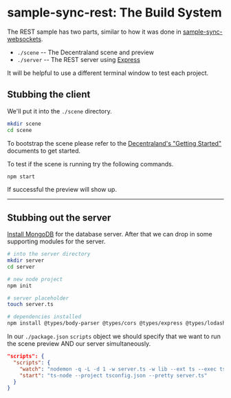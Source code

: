 
# sample-sync-rest: The Build System

The REST sample has two parts, similar to how it was done in [sample-sync-websockets](/tcrowe/sample-sync-websockets).

+ `./scene` -- The Decentraland scene and preview
+ `./server` -- The REST server using [Express](https://expressjs.com)

It will be helpful to use a different terminal window to test each project.

## Stubbing the client

We'll put it into the `./scene` directory.

```sh
mkdir scene
cd scene
```

To bootstrap the scene please refer to the [Decentraland's "Getting Started"](https://docs.decentraland.org/getting-started/create-scene/) documents to get started.

To test if the scene is running try the following commands.

```sh
npm start
```

If successful the preview will show up.

---

## Stubbing out the server

[Install MongoDB](https://docs.mongodb.com/manual/installation/) for the database server. After that we can drop in some supporting modules for the server.

```sh
# into the server directory
mkdir server
cd server

# new node project
npm init

# server placeholder
touch server.ts

# dependencies installed
npm install @types/body-parser @types/cors @types/express @types/lodash @types/mongoose body-parser cors express lodash mongoose nodemon ts-node typescript
```

In our `./package.json` `scripts` object we should specify that we want to run the scene preview AND our server simultaneously.

```json
"scripts": {
  "scripts": {
    "watch": "nodemon -q -L -d 1 -w server.ts -w lib --ext ts --exec ts-node --project tsconfig.json --pretty server.ts || true",
    "start": "ts-node --project tsconfig.json --pretty server.ts"
  }
}
```
